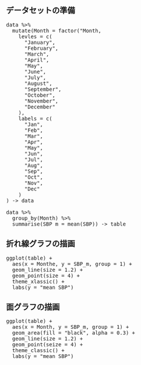 ## データセットの準備

<pre class="file" data-target="clipboard">
data %>%
  mutate(Month = factor("Month,
    levles = c(
      "January",
      "February",
      "March",
      "April",
      "May",
      "June",
      "July",
      "August",
      "September",
      "October",
      "November",
      "December"
    ),
    labels = c(
      "Jan",
      "Feb",
      "Mar",
      "Apr",
      "May",
      "Jun",
      "Jul",
      "Aug",
      "Sep",
      "Oct",
      "Nov",
      "Dec"
    )
) -> data

data %>%
  group_by(Month) %>%
  summarise(SBP_m = mean(SBP)) -> table
</pre>

## 折れ線グラフの描画

<pre class="file" data-target="clipboard">
ggplot(table) +
  aes(x = Monthe, y = SBP_m, group = 1) +
  geom_line(size = 1.2) +
  geom_point(size = 4) +
  theme_xlassic() +
  labs(y = "mean_SBP")
</pre>

## 面グラフの描画

<pre class="file" data-target="clipboard">
ggplot(table) +
  aes(x = Month, y = SBP_m, group = 1) +
  geom_area(fill = "black", alpha = 0.3) +
  geom_line(size = 1.2) +
  geom_point(seize = 4) +
  theme_classic() +
  labs(y = "mean_SBP")
</pre>

